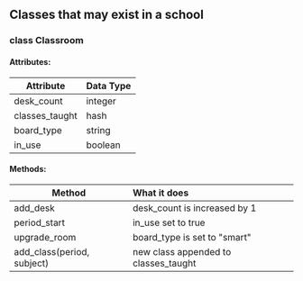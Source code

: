 ## Classes that may exist in a school

### class Classroom

#### Attributes:

| Attribute       | Data Type     |
| -------------   |:-------------|
| desk_count      | integer       |
| classes_taught  | hash         |  
| board_type      | string        |   
| in_use          | boolean       |   

#### Methods:
| Method        | What it does     |
| ------------- |:----------------|
| add_desk      | desk_count is increased by 1  |
| period_start  | in_use set to true            |  
| upgrade_room  | board_type is set to "smart"  |   
| add_class(period, subject)   | new class appended to classes_taught  |   
